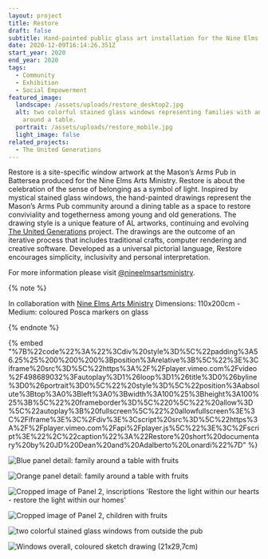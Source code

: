 ```yaml
---
layout: project
title: Restore
draft: false
subtitle: Hand-painted public glass art installation for the Nine Elms Art Ministry
date: 2020-12-09T16:14:26.351Z
start_year: 2020
end_year: 2020
tags:
  - Community
  - Exhibition
  - Social Empowerment
featured_image:
  landscape: /assets/uploads/restore_desktop2.jpg
  alt: two colorful stained glass windows representing families with animals
    around a table.
  portrait: /assets/uploads/restore_mobile.jpg
  light_image: false
related_projects:
  - The United Generations
---
```

Restore is a site-specific window artwork at the Mason’s Arms Pub in Battersea produced for the Nine Elms Arts Ministry. Restore is about the celebration of the sense of belonging as a symbol of light. Inspired by mystical stained glass windows, the hand-painted drawings represent the Mason’s Arms Pub community around a dining table as a space to restore conviviality and togetherness among young and old generations. The drawing style is a unique feature of AL artworks, continuing and evolving [The United Generations](https://www.theunitedgenerations.com) project. 
The drawings are the outcome of an iterative process that includes traditional crafts, computer rendering and creative software. Developed as a universal pictorial language, Restore encourages simplicity, inclusivity and personal interpretation. 

For more information please visit [@nineelmsartsministry](https://www.instagram.com/nineelmsartsministry/).

{% note %}



In collaboration with [Nine Elms Arts Ministry](https://nineelms.org/focus/nine-elms-arts-ministry)
Dimensions: 110x200cm - Medium: coloured Posca markers on glass



{% endnote %}

{% embed "%7B%22code%22%3A%22%3Cdiv%20style%3D%5C%22padding%3A56.25%25%200%200%200%3Bposition%3Arelative%3B%5C%22%3E%3Ciframe%20src%3D%5C%22https%3A%2F%2Fplayer.vimeo.com%2Fvideo%2F498689032%3Fautoplay%3D1%26loop%3D1%26title%3D0%26byline%3D0%26portrait%3D0%5C%22%20style%3D%5C%22position%3Aabsolute%3Btop%3A0%3Bleft%3A0%3Bwidth%3A100%25%3Bheight%3A100%25%3B%5C%22%20frameborder%3D%5C%220%5C%22%20allow%3D%5C%22autoplay%3B%20fullscreen%5C%22%20allowfullscreen%3E%3C%2Fiframe%3E%3C%2Fdiv%3E%3Cscript%20src%3D%5C%22https%3A%2F%2Fplayer.vimeo.com%2Fapi%2Fplayer.js%5C%22%3E%3C%2Fscript%3E%22%2C%22caption%22%3A%22Restore%20short%20documentary%20by%20JD%20Dean%20and%20Adalberto%20Lonardi%22%7D" %}

![Blue panel detail: family around a table with fruits](/assets/uploads/panel1.jpg "Restore – Blue panel detail: family around a table with fruits")

![Orange panel detail: family around a table with fruits](/assets/uploads/panel2.jpg "Restore – Orange panel detail: family around a table with fruits")

![Cropped image of Panel 2, inscriptions 'Restore the light within our hearts - restore the light within our homes'](/assets/uploads/detail1.jpg "Restore – Blue panel detail, inscriptions")

![Cropped image of Panel 2, children with fruits](/assets/uploads/detail2.jpg "Restore – Blue panel detail, children with fruits")

![two colorful stained glass windows from outside the pub](/assets/uploads/dscf0201.jpg "Restore – Art installation from Battersea Park Road")

![Windows overall, coloured sketch drawing (21x29,7cm)](/assets/uploads/restore_sketch.jpg "Restore – Windows overall, coloured sketch (21x29,7cm)")
